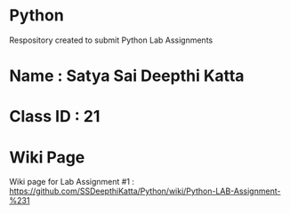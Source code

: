 # Python
Respository created to submit Python Lab Assignments   
# Name : Satya Sai Deepthi Katta  
# Class ID : 21   

# Wiki Page   
Wiki page for Lab Assignment #1 : https://github.com/SSDeepthiKatta/Python/wiki/Python-LAB-Assignment-%231   
